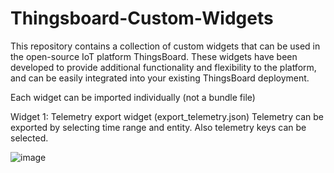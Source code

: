# Thingsboard-Custom-Widgets
This repository contains a collection of custom widgets that can be used in the open-source IoT platform ThingsBoard. These widgets have been developed to provide additional functionality and flexibility to the platform, and can be easily integrated into your existing ThingsBoard deployment.

Each widget can be imported individually (not a bundle file)

Widget 1: Telemetry export widget (export_telemetry.json)
Telemetry can be exported by selecting time range and entity. Also telemetry keys can be selected.

![image](https://user-images.githubusercontent.com/12201316/219470034-af0aa0ee-6f6e-481b-8882-b8e40c2fc48b.png)

